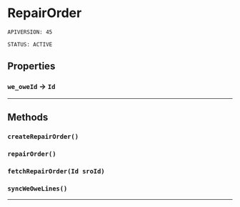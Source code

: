 # RepairOrder

`APIVERSION: 45`

`STATUS: ACTIVE`
## Properties

### `we_oweId` → `Id`


---
## Methods
### `createRepairOrder()`
### `repairOrder()`
### `fetchRepairOrder(Id sroId)`
### `syncWeOweLines()`
---
